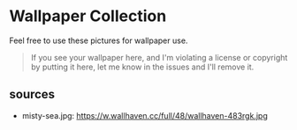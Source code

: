 Wallpaper Collection
====================

Feel free to use these pictures for wallpaper use.

> If you see your wallpaper here, and I'm violating a license or copyright by putting it here, let me know in the issues and I'll remove it.

## sources

- misty-sea.jpg: https://w.wallhaven.cc/full/48/wallhaven-483rgk.jpg
